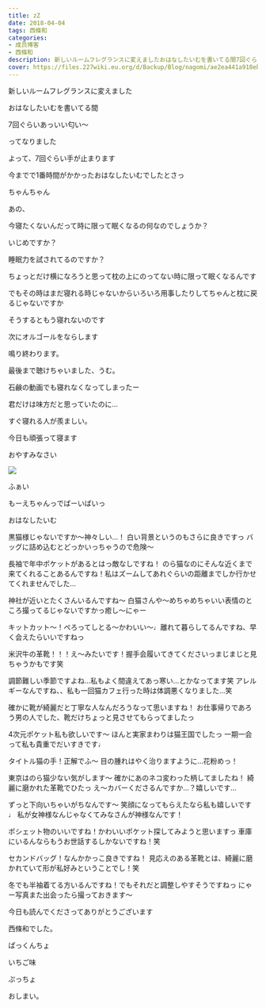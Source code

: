 ```yaml
---
title: zZ
date: 2018-04-04
tags: 西條和
categories: 
- 成员博客
- 西條和
description: 新しいルームフレグランスに変えましたおはなしたいむを書いてる間7回ぐらいあっいい匂い〜ってなりましたよって...
cover: https://files.227wiki.eu.org/d/Backup/Blog/nagomi/ae2ea441a918eb9edc93429895c25.jpg 
---
```













新しいルームフレグランスに変えました










おはなしたいむを書いてる間







7回ぐらいあっいい匂い〜






ってなりました








よって、7回ぐらい手が止まります









今までで1番時間がかかったおはなしたいむでしたとさっ








ちゃんちゃん









あの、











今寝たくないんだって時に限って眠くなるの何なのでしょうか？









いじめですか？




睡眠力を試されてるのですか？









ちょっとだけ横になろうと思って枕の上にのってない時に限って眠くなるんです










でもその時はまだ寝れる時じゃないからいろいろ用事したりしてちゃんと枕に戻るじゃないですか









そうするともう寝れないのです










次にオルゴールをならします









鳴り終わります。









最後まで聴けちゃいました、うむ。










石鹸の動画でも寝れなくなってしまったー










君だけは味方だと思っていたのに…








すぐ寝れる人が羨ましい。









今日も頑張って寝ます









おやすみなさい







![](https://files.227wiki.eu.org/d/Backup/Blog/nagomi/ae2ea441a918eb9edc93429895c25.jpg)




ふぁい








もーえちゃんっでばーいばいっ















おはなしたいむ



黒猫様じゃないですか〜神々しい…！
白い背景というのもさらに良きですっ
バッグに詰め込むとどっかいっちゃうので危険〜




長袖で年中ポケットがあるとはっ敵なしですね！
のら猫なのにそんな近くまで来てくれることあるんですね！私はズームしてあれぐらいの距離までしか行かせてくれませんでした…





神社が近いとたくさんいるんですね〜
白猫さんや〜めちゃめちゃいい表情のところ撮ってるじゃないですかっ癒し〜にゃー





キットカット〜！ぺろってしとる〜かわいい〜♩離れて暮らしてるんですね、早く会えたらいいですねっ





米沢牛の革靴！！！え〜みたいです！握手会履いてきてくださいっまじまじと見ちゃうかもです笑




調節難しい季節ですよね…私もよく間違えてあっ寒い…とかなってます笑
アレルギーなんですね、、私も一回猫カフェ行った時は体調悪くなりました…笑





確かに靴が綺麗だと丁寧な人なんだろうなって思いますね！
お仕事帰りであろう男の人でした、靴だけちょっと見させてもらってましたっ




4次元ポケット私も欲しいです〜
ほんと実家まわりは猫王国でしたっ
一期一会って私も貴重でだいすきです♩






タイトル猫の手！正解でふ〜
目の腫れはやく治りますように…花粉めっ！





東京はのら猫少ない気がします〜
確かにあのネコ変わった柄してましたね！
綺麗に磨かれた革靴でひたっ
え〜カバーくださるんですか…？嬉しいです…





ずっと下向いちゃいがちなんです〜
笑顔になってもらえたなら私も嬉しいです♩
私が女神様なんじゃなくてみなさんが神様なんです！





ポシェット物のいいですね！かわいいポケット探してみようと思いますっ
車庫にいるんならもうお世話するしかないですね！笑





セカンドバッグ！なんかかっこ良きですね！
見応えのある革靴とは、綺麗に磨かれていて形が私好みということでし！笑




冬でも半袖着てる方いるんですね！でもそれだと調整しやすそうですねっ
にゃー写真また出会ったら撮っておきます〜








今日も読んでくださってありがとうございます









西條和でした。






ぱっくんちょ





いちご味






ぷっちょ









おしまい。


